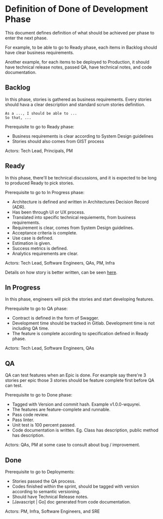 # Definition of Done of Development Phase

This document defines definition of what should be achieved per phase to enter the next phase.

For example, to be able to go to Ready phase, each items in Backlog should have clear business requirements.

Another example, for each items to be deployed to Production, it should have technical release notes, passed QA, have technical notes, and code documentation.

## Backlog

In this phase, stories is gathered as business requirements. Every stories should hava a clear description and standard scrum stories definition.

```
As a ..., I should be able to ...
So that, ...
```

Prerequisite to go to Ready phase:

* Business requirements is clear according to System Design guidelines
* Stories should also comes from GIST process

Actors: Tech Lead, Principals, PM

## Ready

In this phase, there'll be technical discussions, and it is expected to be long to produced Ready to pick stories.

Prerequisite to go to In Progress phase:

* Architecture is defined and written in Architectures Decision Record (ADR).
* Has been through UI or UX process.
* Translated into specific technical requiements, from business requirements.
* Requirement is clear, comes from System Design guidelines.
* Acceptance criteria is complete.
* Use case is defined.
* Estimation is given.
* Success metrics is defined.
* Analytics requirements are clear.

Actors: Tech Lead, Software Engineers, QAs, PM, Infra

Details on how story is better written, can be seen [here](./details/story.md).

## In Progress

In this phase, engineers will pick the stories and start developing features.

Prerequisite to go to QA phase:

* Contract is defined in the form of Swagger.
* Development time should be tracked in Gitlab. Development time is not including QA time.
* The feature is complete according to specification defined in Ready phase.

Actors: Tech Lead, Software Engineers, QAs

## QA

QA can test features when an Epic is done. For example say there're 3 stories per epic those 3 stories should be feature complete first before QA can test.

Prerequisite to go to Done phase:

* Tagged with Version and commit hash. Example v1.0.0-wquyrei.
* The features are feature-complete and runnable.
* Pass code review.
* Pass linter.
* Unit test is 100 percent passed.
* Code documentation is written. Eg. Class has description, public method has description.

Actors: QAs, PM at some case to consult about bug / improvement.

## Done

Prerequisite to go to Deployments:

* Stories passed the QA process.
* Codes finished within the sprint, should be tagged with version according to semantic versioning.
* Should have Technical Release notes.
* [Javascript | Go] doc generated from code documentation.

Actors: PM, Infra, Software Engineers, and SRE
